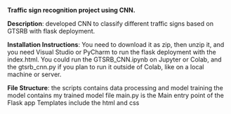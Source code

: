 **Traffic sign recognition project using CNN.**

**Description**: developed CNN to classify different traffic signs based on GTSRB with flask deployment. 

**Installation Instructions**: You need to download it as zip, then unzip it, and you need Visual Studio or PyCharm to run the flask deployment with the index.html. You could run the GTSRB_CNN.ipynb on Jupyter or Colab, and the gtsrb_cnn.py if you plan to run it outside of Colab, like on a local machine or server.

**File Structure**: 
the scripts contains data processing and model training
the model contains my trained model file
main.py is the Main entry point of the Flask app
Templates include the html and css 

